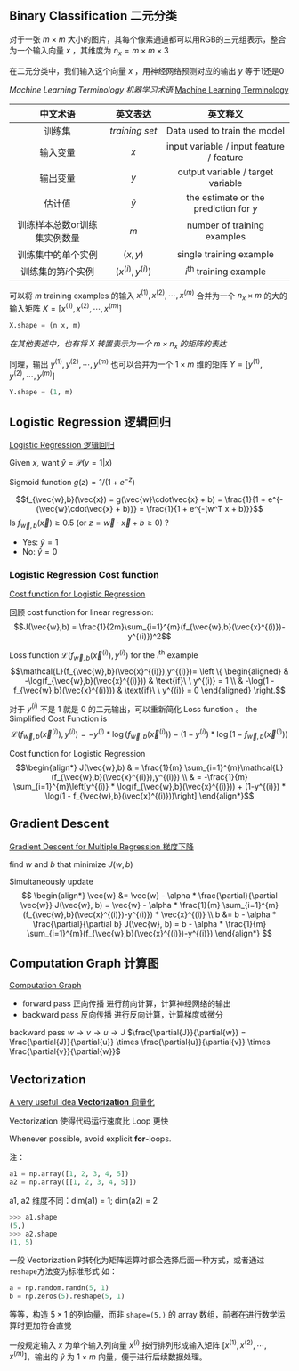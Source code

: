 
## Binary Classification 二元分类

对于一张 $m \times m$ 大小的图片，其每个像素通道都可以用RGB的三元组表示，整合为一个输入向量 $x$ ，其维度为 $n_x = m \times m \times 3$

在二元分类中，我们输入这个向量 $x$ ，用神经网络预测对应的输出 $y$ 等于1还是0

*Machine Learning Terminology 机器学习术语*  [Machine Learning Terminology](../MachineLearning2022/Week%2001%20Introduction%20to%20machine%20learning.md#Linear%20Regression%20Model%20线性回归模型)

| 中文术语  | 英文表达  |  英文释义 |
|:---:|:---:|:---:|
|训练集|$training\ set$| Data used to train the model|
|输入变量|$x$|input variable / input feature / feature|
|输出变量|$y$|output variable / target variable|
|估计值|$\hat{y}$|the estimate or the prediction for $y$|
|训练样本总数or训练集实例数量|$m$|number of training examples|
|训练集中的单个实例|$(x,y)$|single training example|
|训练集的第$i$个实例|$(x^{(i)},y^{(i)})$|$i^{\text{th}}$ training example|

可以将 $m$ training examples 的输入 $x^{(1)}, x^{(2)}, \cdots, x^{(m)}$ 合并为一个 $n_x \times m$ 的大的输入矩阵 $X = [x^{(1)}, x^{(2)}, \cdots, x^{(m)}]$
```Python
X.shape = (n_x, m)
```

*在其他表述中，也有将 $X$ 转置表示为一个 $m \times n_x$ 的矩阵的表达*

同理，输出 $y^{(1)}, y^{(2)}, \cdots, y^{(m)}$ 也可以合并为一个 $1 \times m$ 维的矩阵 $Y = [y^{(1)}, y^{(2)}, \cdots, y^{(m)}]$ 
```Python
Y.shape = (1, m)
```

## Logistic Regression 逻辑回归

[Logistic Regression 逻辑回归](../MachineLearning2022/Week%2003%20Classification.md#Logistic%20Regression%20逻辑回归)

Given $x$, want $\hat{y} = \mathcal{P}(y = 1 | x)$

Sigmoid function $g(z) = 1 / (1 + e^{-z})$

$$f_{\vec{w},b}(\vec{x}) = g(\vec{w}\cdot\vec{x} + b) = \frac{1}{1 + e^{-(\vec{w}\cdot\vec{x} + b)}} = \frac{1}{1 + e^{-(w^T x + b)}}$$ 
Is $f_{\vec{w},b}(\vec{x}) \geq 0.5$ (or $z = \vec{w}\cdot\vec{x} + b \geq 0$) ?
- Yes: $\hat{y} = 1$
- No: $\hat{y} = 0$

### Logistic Regression Cost function

[Cost function for Logistic Regression](../MachineLearning2022/Week%2003%20Classification.md#Cost%20function%20for%20Logistic%20Regression)

回顾 cost function for linear regression: 
$$J(\vec{w},b) = \frac{1}{2m}\sum_{i=1}^{m}(f_{\vec{w},b}(\vec{x}^{(i)})-y^{(i)})^2$$

Loss function $\mathcal{L}(f_{\vec{w},b}(\vec{x}^{(i)}),y^{(i)})$ for the $i^{\text{th}}$ example 
$$\mathcal{L}(f_{\vec{w},b}(\vec{x}^{(i)}),y^{(i)})=
\left
\{
\begin{aligned} 
& -\log(f_{\vec{w},b}(\vec{x}^{(i)})) & \text{if}\ \ y^{(i)} = 1 \\ 
& -\log(1 - f_{\vec{w},b}(\vec{x}^{(i)})) & \text{if}\ \ y^{(i)} = 0
\end{aligned} 
\right.$$

对于 $y^{(i)}$ 不是 $1$ 就是 $0$ 的二元输出，可以重新简化 Loss function 。
the Simplified Cost Function is 
$$\mathcal{L}(f_{\vec{w},b}(\vec{x}^{(i)}),y^{(i)})=
-y^{(i)} * \log(f_{\vec{w},b}(\vec{x}^{(i)})) -(1-y^{(i)}) * \log(1 - f_{\vec{w},b}(\vec{x}^{(i)}))$$

Cost function for Logistic Regression
$$\begin{align*}
J(\vec{w},b) & = \frac{1}{m} \sum_{i=1}^{m}\mathcal{L}(f_{\vec{w},b}(\vec{x}^{(i)}),y^{(i)})  \\
& = -\frac{1}{m} \sum_{i=1}^{m}\left[y^{(i)} * \log(f_{\vec{w},b}(\vec{x}^{(i)})) + (1-y^{(i)}) * \log(1 - f_{\vec{w},b}(\vec{x}^{(i)}))\right]
\end{align*}$$

## Gradient Descent

[Gradient Descent for Multiple Regression 梯度下降](../MachineLearning2022/Week%2002%20Regression%20with%20multiple%20input%20variables.md#Gradient%20Descent%20for%20Multiple%20Regression%20梯度下降)

find $w$ and $b$ that minimize $J(w, b)$

Simultaneously update 
$$
\begin{align*}
\vec{w} &= \vec{w} - \alpha * \frac{\partial}{\partial \vec{w}} J(\vec{w}, b) = \vec{w} - \alpha * \frac{1}{m} \sum_{i=1}^{m}(f_{\vec{w},b}(\vec{x}^{(i)})-y^{(i)}) * \vec{x}^{(i)} \\
b &= b - \alpha * \frac{\partial}{\partial b} J(\vec{w}, b) = b - \alpha * \frac{1}{m} \sum_{i=1}^{m}(f_{\vec{w},b}(\vec{x}^{(i)})-y^{(i)})
\end{align*}
$$

## Computation Graph 计算图

[Computation Graph](../MachineLearning2022/Week%2005%20Neural%20network%20training.md#Computation%20Graph)

- forward pass 正向传播 进行前向计算，计算神经网络的输出
- backward pass 反向传播 进行反向计算，计算梯度或微分

backward pass $w \rightarrow v \rightarrow u \rightarrow J$
$\frac{\partial{J}}{\partial{w}} = \frac{\partial{J}}{\partial{u}} \times \frac{\partial{u}}{\partial{v}} \times \frac{\partial{v}}{\partial{w}}$

## Vectorization

[A very useful idea **Vectorization** 向量化](../MachineLearning2022/Week%2002%20Regression%20with%20multiple%20input%20variables.md#A%20very%20useful%20idea%20**Vectorization**%20向量化)

Vectorization 使得代码运行速度比 Loop 更快

Whenever possible, avoid explicit **for**-loops.

注：
```Python
a1 = np.array([1, 2, 3, 4, 5])
a2 = np.array([[1, 2, 3, 4, 5]])
```
a1, a2 维度不同：dim(a1) = 1; dim(a2) = 2
```Python
>>> a1.shape
(5,)
>>> a2.shape
(1, 5)
```

一般 Vectorization 时转化为矩阵运算时都会选择后面一种方式，或者通过`reshape`方法变为标准形式 
如：
```Python
a = np.random.randn(5, 1)
b = np.zeros(5).reshape(5, 1)
```
等等，构造 $5 \times 1$ 的列向量，而非 `shape=(5,)` 的 array 数组，前者在进行数学运算时更加符合直觉

一般规定输入 $x$ 为单个输入列向量 $x^{(i)}$ 按行排列形成输入矩阵 $\left[x^{(1)}, x^{(2)}, \cdots, x^{(m)}\right]$，输出的 $\hat{y}$ 为 $1 \times m$ 向量，便于进行后续数据处理。